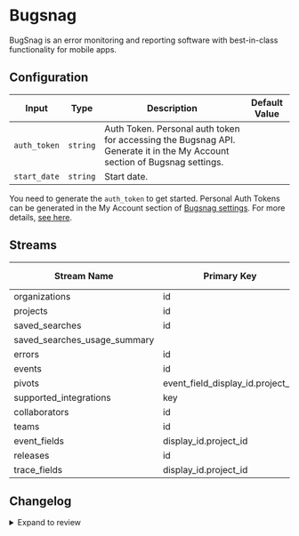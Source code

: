 # Bugsnag
BugSnag is an error monitoring and reporting software with best-in-class functionality for mobile apps.

## Configuration

| Input | Type | Description | Default Value |
|-------|------|-------------|---------------|
| `auth_token` | `string` | Auth Token. Personal auth token for accessing the Bugsnag API. Generate it in the My Account section of Bugsnag settings. |  |
| `start_date` | `string` | Start date.  |  |

You need to generate the `auth_token` to get started. Personal Auth Tokens can be generated in the My Account section of [Bugsnag settings](https://app.bugsnag.com/settings/my-account). For more details, [see here](https://bugsnagapiv2.docs.apiary.io/#introduction/authentication).

## Streams
| Stream Name | Primary Key | Pagination | Supports Full Sync | Supports Incremental |
|-------------|-------------|------------|---------------------|----------------------|
| organizations | id | DefaultPaginator | ✅ |  ❌  |
| projects | id | DefaultPaginator | ✅ |  ✅  |
| saved_searches | id | No pagination | ✅ |  ❌  |
| saved_searches_usage_summary |  | No pagination | ✅ |  ❌  |
| errors | id | DefaultPaginator | ✅ |  ✅  |
| events | id | DefaultPaginator | ✅ |  ✅  |
| pivots | event_field_display_id.project_id | No pagination | ✅ |  ❌  |
| supported_integrations | key | No pagination | ✅ |  ❌  |
| collaborators | id | No pagination | ✅ |  ❌  |
| teams | id | DefaultPaginator | ✅ |  ❌  |
| event_fields | display_id.project_id | No pagination | ✅ |  ❌  |
| releases | id | DefaultPaginator | ✅ |  ✅  |
| trace_fields | display_id.project_id | No pagination | ✅ |  ❌  |

## Changelog

<details>
  <summary>Expand to review</summary>

| Version          | Date              | Pull Request | Subject        |
|------------------|-------------------|--------------|----------------|
| 0.0.11 | 2025-02-15 | [53885](https://github.com/airbytehq/airbyte/pull/53885) | Update dependencies |
| 0.0.10 | 2025-02-08 | [53412](https://github.com/airbytehq/airbyte/pull/53412) | Update dependencies |
| 0.0.9 | 2025-02-01 | [52911](https://github.com/airbytehq/airbyte/pull/52911) | Update dependencies |
| 0.0.8 | 2025-01-25 | [52165](https://github.com/airbytehq/airbyte/pull/52165) | Update dependencies |
| 0.0.7 | 2025-01-18 | [51714](https://github.com/airbytehq/airbyte/pull/51714) | Update dependencies |
| 0.0.6 | 2025-01-11 | [51233](https://github.com/airbytehq/airbyte/pull/51233) | Update dependencies |
| 0.0.5 | 2024-12-28 | [50452](https://github.com/airbytehq/airbyte/pull/50452) | Update dependencies |
| 0.0.4 | 2024-12-21 | [50163](https://github.com/airbytehq/airbyte/pull/50163) | Update dependencies |
| 0.0.3 | 2024-12-14 | [49562](https://github.com/airbytehq/airbyte/pull/49562) | Update dependencies |
| 0.0.2 | 2024-12-12 | [48953](https://github.com/airbytehq/airbyte/pull/48953) | Update dependencies |
| 0.0.1 | 2024-10-16 | | Initial release by [@topefolorunso](https://github.com/topefolorunso) via Connector Builder |

</details>

